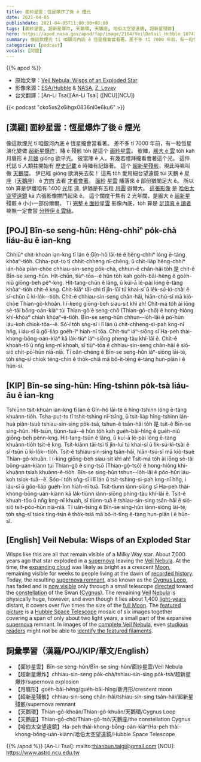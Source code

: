 ```yaml
---
title: 面紗星雲：恆星爆炸了後 ê 煙光
date: 2021-04-05
publishdate: 2021-04-05T11:00:00+08:00
tags: [面紗星雲, 超新星爆炸, 天鵝環, 天鵝座, 哈伯太空望遠鏡, 超新星殘骸]
hero: https://apod.nasa.gov/apod/fap/image/2104/VeilDetail_Hubble_10743.jpg
summary: 像這款煙光 tī 咱銀河內底 ê 恆星攏會當看著。差不多 tī 7000 年前，有一粒恆星演化變做超新星爆炸，賰 ê 殘骸 to̍h 是這个面紗星雲。
categories: [podcast]
vocals: [阿錕]
---
```


{{% apod %}}

- 原始文章：[Veil Nebula: Wisps of an Exploded Star](https://apod.nasa.gov/apod/ap210405.html)
- 影像來源：[ESA/Hubble][ESA/Hubble] & [NASA][NASA], [Z. Levay][Z. Levay]
- 台文翻譯：[An-Li Tsai][An-Li Tsai] ([NCU][NCU])

{{< podcast "cko5xs2x6ihgx0836nl0e6ku6" >}}

## [漢羅] 面紗星雲：恆星爆炸了後 ê 煙光
像這款煙光 tī 咱銀河內底 ê 恆星攏會當看著。
差不多 tī 7000 年前，有一粒恆星演化變做 [超新星爆炸][supernova1]，賰 ê 殘骸 to̍h 是這个 [面紗星雲][Veil Nebula]。
彼陣，[脹大 ê 雲][expanding cloud] to̍h kah 月眉形 ê [月娘][Moon] giōng 欲平光。
彼當陣 ê 人，有幾若禮拜攏看會著這个光。
這件代誌 tī 人類拄開始有 [歷史記載][recorded history] ê 時陣有記錄著。
這个 [超新星殘骸][supernova remnant]，現此時嘛叫做 [天鵝環][Cygnus Loop]。
伊已經 giōng 欲消失去矣！
這馬 to̍h 愛用細台望遠鏡 tùi 天鵝 ê [星座][constellation]（[天鵝座][Cygnus]） ê [方向][directed] 去看 [才看會著][now visible]。
[面紗][Veil] [星雲][Nebula] 賰落來 ê 部份猶閣足大 ê。
所以 to̍h 算是伊離咱有 1400 [光年][light-years] 遠, 伊猶是有五粒 [月圓][full Moon] 遐爾大。
[這張影像][featured picture] 是 [哈伯太空望遠鏡][Hubble Space Telescope] kā 六張影像拼鬥起來 ê。
這个闊度干焦有 2 光年闊，是脹大 ê [超新星][supernova2] 殘骸 ê 小小一部份爾爾。
Tī [完整 ê 面紗星雲][complete Veil Nebula] 影像內底，to̍h 算是 [足頂真 ê 讀者][studious readers] 嘛無一定會當 [分辨伊 ê 雲絲][identify the featured filaments]。

## [POJ] Bīn-se seng-hûn: Hêng-chhiⁿ po̍k-chà liáu-āu ê ian-kng

Chhiūⁿ chit-khoán ian-kng tī lán ê Gîn-hô lāi-té ê hêng-chhiⁿ lóng ē-tàng khòaⁿ-tio̍h.
Chha-put-to tī chhit-chheng nî-chêng, ū chi̍t-lia̍p hêng-chhiⁿ ián-hòa piàn-chòe chhiau-sin-seng po̍k-chà, chhun-ê chân-hâi to̍h 是 chit-ê Bīn-se seng-hûn.
Hit-chūn, tiùⁿ-tōa--ê hûn to̍h kah goe̍h-bâi-hêng ê goe̍h-niû giōng-beh pêⁿ-kng.
Hit-tang-chūn ê lâng, ū kúi-ā lé-pài lóng ē-tàng khòaⁿ-tio̍h chit-ê kng.
Chit-kiāⁿ tāi-chì tī jîn-lūi tú khai-sí ū le̍k-sú-kì-chài ê sî-chūn ū kì-lo̍k--tio̍h.
Chit-ê chhiau-sin-seng chân-hâi, hiān-chú-sî mā kiò-chòe Thian-gô-khoân.
I í-keng giōng-beh siau-sit khì ah!
Chit-má to̍h ài iōng sè-tâi bōng-oán-kiàⁿ tùi Thian-gô ê seng-chō (Thian-gô-chō) ê hong-hiòng khì-khòaⁿ chiah khòaⁿ-ē-tio̍h.
Bīn-se seng-hûn chhun--lo̍h-lâi ê pō͘-hūn iáu-koh chiok-tōa--ê.
Só͘-í to̍h sǹg-sī i lî lán ū chi̍t-chheng-sì-pah kng-nî hn̄g, i iáu-sī ū gō͘-lia̍p goe̍h-îⁿ hiah-nī tōa.
Chit-tiuⁿ iáⁿ-siōng sī Ha-peh thài-khong-bōng-oán-kiàⁿ kā la̍k-tiùⁿ iáⁿ-siōng pheng-tàu khí-lâi ê.
Chi̍t-ê khoah-tō͘ ū nn̄g kng-nî khoah, sī tiùⁿ-tōa ê chhiau-sin-seng chân-hâi ê sió-sió chi̍t-pō͘-hūn niā-niā.
Tī oân-chéng ê Bīn-se seng-hûn iáⁿ-siōng lāi-té, to̍h sǹg-sī chiok téng-chin ê tho̍k-chiá mā bô-it-tēng ē-tàng hun-piān i ê hûn-si.


## [KIP] Bīn-se sing-hûn: Hîng-tshinn po̍k-tsà liáu-āu ê ian-kng

Tshiūnn tsit-khuán ian-kng tī lán ê Gîn-hô lāi-té ê hîng-tshinn lóng ē-tàng khuànn-tio̍h.
Tsha-put-to tī tshit-tshing nî-tsîng, ū tsi̍t-lia̍p hîng-tshinn ián-huà piàn-tsuè tshiau-sin-sing po̍k-tsà, tshun-ê tsân-hâi to̍h 是 tsit-ê Bīn-se sing-hûn.
Hit-tsūn, tiùnn-tuā--ê hûn to̍h kah gue̍h-bâi-hîng ê gue̍h-niû giōng-beh pênn-kng.
Hit-tang-tsūn ê lâng, ū kuí-ā lé-pài lóng ē-tàng khuànn-tio̍h tsit-ê kng.
Tsit-kiānn tāi-tsì tī jîn-luī tú khai-sí ū li̍k-sú-kì-tsài ê sî-tsūn ū kì-lo̍k--tio̍h.
Tsit-ê tshiau-sin-sing tsân-hâi, hiān-tsú-sî mā kiò-tsuè Thian-gô-khuân.
I í-king giōng-beh siau-sit khì ah!
Tsit-má to̍h ài iōng sè-tâi bōng-uán-kiànn tuì Thian-gô ê sing-tsō (Thian-gô-tsō) ê hong-hiòng khì-khuànn tsiah khuànn-ē-tio̍h.
Bīn-se sing-hûn tshun--lo̍h-lâi ê pōo-hūn iáu-koh tsiok-tuā--ê.
Sóo-í to̍h sǹg-sī i lî lán ū tsi̍t-tshing-sì-pah kng-nî hn̄g, i iáu-sī ū gōo-lia̍p gue̍h-înn hiah-nī tuā.
Tsit-tiunn iánn-siōng sī Ha-peh thài-khong-bōng-uán-kiànn kā la̍k-tiùnn iánn-siōng phing-tàu khí-lâi ê.
Tsi̍t-ê khuah-tōo ū nn̄g kng-nî khuah, sī tiùnn-tuā ê tshiau-sin-sing tsân-hâi ê sió-sió tsi̍t-pōo-hūn niā-niā.
Tī uân-tsíng ê Bīn-se sing-hûn iánn-siōng lāi-té, to̍h sǹg-sī tsiok tíng-tsin ê tho̍k-tsiá mā bô-it-tīng ē-tàng hun-piān i ê hûn-si.




## [English] Veil Nebula: Wisps of an Exploded Star

Wisps like this are all that remain visible of a Milky Way star. About 7,000 years ago that star exploded in a [supernova][supernova1] leaving the [Veil Nebula][Veil Nebula]. At the time, the [expanding cloud][expanding cloud] was likely as bright as a crescent [Moon][Moon], remaining visible for weeks to people living at the dawn of [recorded history][recorded history]. Today, the resulting [supernova remnant][supernova remnant], also known as the [Cygnus Loop][Cygnus Loop], has faded and is [now visible][now visible] only through a small telescope [directed][directed] toward the [constellation][constellation] of the Swan ([Cygnus][Cygnus]). The remaining [Veil][Veil] [Nebula][Nebula] is physically huge, however, and even though it lies about 1,400 [light-years][light-years] distant, it covers over five times the size of the [full Moon][full Moon]. The [featured picture][featured picture] is a [Hubble Space Telescope][Hubble Space Telescope] mosaic of six images together covering a span of only about two light years, a small part of the expansive [supernova][supernova2] remnant. In images of the [complete Veil Nebula][complete Veil Nebula], even [studious readers][studious readers] might not be able to [identify the featured filaments][identify the featured filaments].

## 詞彙學習（漢羅/POJ/KIP/華文/English）

- 【面紗星雲】Bīn-se seng-hûn/Bīn-se sing-hûn/面紗星雲/Veil Nebula
- 【超新星爆炸】chhiau-sin-seng po̍k-chà/tshiau-sin-sing po̍k-tsà/超新星爆炸/supernova explosion
- 【月眉形】goe̍h-bâi-hêng/gue̍h-bâi-hîng/新月形/crescent moon
- 【超新星殘骸】chhiau-sin-seng chân-hâi/tshiau-sin-sing tsân-hâi/超新星殘骸/supernova remnant
- 【天鵝環】Thian-gô-khoân/Thian-gô-khuân/天鵝環/Cygnus Loop
- 【天鵝座】Thian-gô-chō/Thian-gô-tsō/天鵝座/the constellation Cygnus
- 【哈伯太空望遠鏡】Ha-peh thài-khong-bōng-oán-kiàⁿ/Ha-peh thài-khong-bōng-uán-kiànn/哈伯太空望遠鏡/Hubble Space Telescope




{{% /apod %}}
[An-Li Tsai]: mailto:thianbun.taigi@gmail.com
[NCU]: https://www.astro.ncu.edu.tw

[ESA/Hubble]: https://esahubble.org/
[NASA]: https://www.nasa.gov/
[Z. Levay]: https://www.stsci.edu/contents/newsletters/2018-volume-35-issue-03/karen-and-zolt-levay-retire

[supernova1]: http://heasarc.gsfc.nasa.gov/docs/snr.html
[Veil Nebula]: http://www.skyhound.com/sh/archive/aug1/NGC_6960.html
[expanding cloud]: https://apod.nasa.gov/apod/ap010928.html
[Moon]: https://apod.nasa.gov/apod/ap120205.html
[recorded history]: http://news.bbc.co.uk/1/hi/sci/tech/334517.stm
[supernova remnant]: https://apod.nasa.gov/apod/fap/supernova_remnants.html
[Cygnus Loop]: https://apod.nasa.gov/apod/ap200928.html
[now visible]: https://www.youtube.com/watch?v=_O7l9m2pFXM
[directed]: https://www.youtube.com/watch?v=3qOmu-5Uanc
[constellation]: https://en.wikipedia.org/wiki/Constellation
[Cygnus]: https://en.wikipedia.org/wiki/Cygnus_(constellation)
[Veil]: http://en.wikipedia.org/wiki/Veil
[Nebula]: https://en.wikipedia.org/wiki/Veil_Nebula
[light-years]: https://chandra.harvard.edu/photo/cosmic_distance.html
[full Moon]: https://apod.nasa.gov/apod/ap160201.html
[featured picture]: https://esahubble.org/images/potw2113a/
[Hubble Space Telescope]: https://www.nasa.gov/mission_pages/hubble/story/index.html
[supernova2]: https://www.nasa.gov/audience/forstudents/5-8/features/nasa-knows/what-is-a-supernova.html
[complete Veil Nebula]: https://apod.nasa.gov/apod/ap191031.html
[studious readers]: https://previews.123rf.com/images/duben/duben1907/duben190700009/128483090-dog-reading-book-with-eyeglasses-professor-behind-the-book.jpg
[identify the featured filaments]: http://asterisk.apod.com/discuss_apod.php?date=210405
